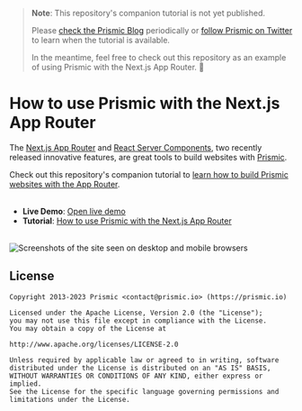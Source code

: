 > **Note**: This repository's companion tutorial is not yet published.
> 
> Please [check the Prismic Blog](https://prismic.io/blog) periodically or [follow Prismic on Twitter](https://twitter.com/prismicio) to learn when the tutorial is available.
>
> In the meantime, feel free to check out this repository as an example of using Prismic with the Next.js App Router. 🙂

# How to use Prismic with the Next.js App Router

The [Next.js App Router][nextjs-app-router] and [React Server Components][react-server-components], two recently released innovative features, are great tools to build websites with [Prismic][prismic].

Check out this repository's companion tutorial to [learn how to build Prismic websites with the App Router][tutorial].
<br/><br/>
- **Live Demo**: [Open live demo][live-demo]
- **Tutorial**: [How to use Prismic with the Next.js App Router][tutorial]<br/><br/>

![Screenshots of the site seen on desktop and mobile browsers](https://github.com/prismicio-community/nextjs-tutorial-app-router/assets/8601064/0c38164d-e288-4bc6-89b5-fd81e3fe1b2b)

## License

```
Copyright 2013-2023 Prismic <contact@prismic.io> (https://prismic.io)

Licensed under the Apache License, Version 2.0 (the "License");
you may not use this file except in compliance with the License.
You may obtain a copy of the License at

http://www.apache.org/licenses/LICENSE-2.0

Unless required by applicable law or agreed to in writing, software
distributed under the License is distributed on an "AS IS" BASIS,
WITHOUT WARRANTIES OR CONDITIONS OF ANY KIND, either express or implied.
See the License for the specific language governing permissions and
limitations under the License.
```

[prismic]: https://prismic.io/
[nextjs-app-router]: https://nextjs.org/docs/app
[react-server-components]: https://nextjs.org/docs/getting-started/react-essentials#server-components
[live-demo]: https://nextjs-tutorial-app-router.vercel.app/
[tutorial]: https://prismicio.io/blog
